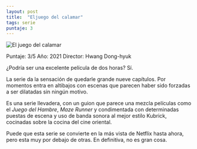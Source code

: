 ```yaml
---
layout: post
title:  "Eljuego del calamar"
tags: serie
puntaje: 3
---
```




![El juego del calamar](https://pics.filmaffinity.com/squid_game_tv_series-678089983-large.jpg)

Puntaje: 3/5 
Año: 2021
Director: Hwang Dong-hyuk

¿Podría ser una excelente película de dos horas? Sí.

La serie da la sensación de quedarle grande nueve capítulos. Por momentos entra en altibajos con escenas que parecen haber sido forzadas a ser dilatadas sin ningún motivo.

Es una serie llevadera, con un guion que parece una mezcla películas como el *Juego del Hambre*, *Maze Runner* y condimentada con determinadas puestas de escena y uso de banda sonora al mejor estilo Kubrick, cocinadas sobre la cocina del cine oriental.

Puede que esta serie se convierte en la más vista de Netflix hasta ahora, pero esta muy por debajo de otras. En definitiva, no es gran cosa.

  
